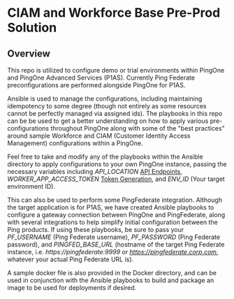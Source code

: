 
# CIAM and Workforce Base Pre-Prod Solution



## Overview


This repo is utilized to configure demo or trial environments within PingOne and PingOne Advanced Services (P1AS). Currently Ping Federate preconfigurations are performed alongside PingOne for P1AS.

Ansible is used to manage the configurations, including maintaining idempotency to some degree (though not entirely as some resources cannot be perfectly managed via assigned ids). The playbooks in this repo can be be used to get a better understanding on how to apply various pre-configurations throughout PingOne along with some of the "best practices" around sample Workforce and CIAM (Customer Identity Access Management) configurations within a PingOne.

Feel free to take and modify any of the playbooks within the Ansible directory to apply configurations to your own PingOne instance, passing the necessary variables including *API_LOCATION* [API Endpoints](https://apidocs.pingidentity.com/pingone/platform/v1/api/#top), *WORKER_APP_ACCESS_TOKEN* [Token Generation](https://apidocs.pingidentity.com/pingone/platform/v1/api/#post-token-admin-app-client_credentials), and *ENV_ID* (Your target environment ID).

This can also be used to perform some PingFederate integration. Although the target application is for P1AS, we have created Ansible playbooks to configure a gateway connection between PingOne and PingFederate, along with several integrations to help simplify initial configuration between the Ping products. If using these playbooks, be sure to pass your *PF_USERNAME* (Ping Federate username), *PF_PASSWORD* (Ping Federate password), and *PINGFED_BASE_URL* (hostname of the target Ping Federate instance, i.e. *https://pingfederate:9999* or *https://pingfederate.corp.com*, whatever your actual Ping Federate URL is).

A sample docker file is also provided in the Docker directory, and can be used in conjunction with the Ansible playbooks to build and package an image to be used for deployments if desired.